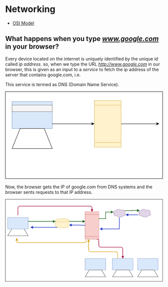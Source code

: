 # Networking

- [OSI Model](./osi/osi.md)

## What happens when you type *www.google.com* in your browser?

Every device located on the internet is uniquely identified by the unique id called *ip address*.
so, when we type the URL *http://www.google.com* in our browser, this is given as an input to a *service* to fetch the ip address of the server that contains google.com, i.e. 

This service is termed as DNS (Domain Name Service).

![DNS Basics](networking1.drawio.svg)

Now, the browser gets the IP of google.com from DNS systems and the browser sents requests to that IP address.

![Diagram](networking2.drawio.svg)